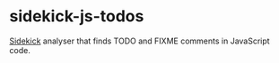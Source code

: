 # sidekick-js-todos

[Sidekick](https://sidekickcode.com) analyser that finds TODO and FIXME comments in JavaScript code.
